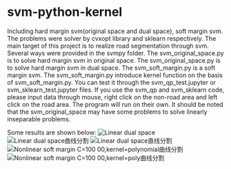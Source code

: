 # svm-python-kernel
Including hard margin svm(original space and dual space), soft margin svm. The problems were solver by cvxopt library and sklearn respectively.
The main target of this project is to realize road segmentation through svm.
Several ways were provided in the svmpy folder.
The svm_original_space.py is to solve hard margin svm in original space.
The svm_original_space.py is to solve hard margin svm in dual space.
The svm_soft_margin.py is a soft margin svm.
The svm_soft_margin.py introduce kernel function on the basis of svm_soft_margin.py.
You can test it through the svm_qp_test.jupyter or svm_sklearn_test.jupyter files.
If you use the svm_qp and svm_sklearn code, please input data through mouse, right click on the non-road area and left click on the road area.
The program will run on their own.
It should be noted that the svm_original_space may have some problems to solve linearly inseparable problems.

Some results are shown below:
![Linear dual space](https://user-images.githubusercontent.com/49311079/195758898-8ff8b3a7-8559-4e3a-9e7c-07e78cbb1655.png)
![Linear dual space曲线分割](https://user-images.githubusercontent.com/49311079/195758910-cb1dd085-5128-49af-9dba-2bafcdddaf94.png)
![Linear dual space直线分割](https://user-images.githubusercontent.com/49311079/195758916-29c60bdc-72ba-4822-8bb8-f7605df91e96.png)
![Nonlinear soft margin C=100 00,kernel=polynomial曲线分割](https://user-images.githubusercontent.com/49311079/195758947-082bba31-087e-4c58-a580-949a8d6bfb66.png)
![Nonlinear soft margin C=100 00,kernel=poly曲线分割](https://user-images.githubusercontent.com/49311079/195759012-dcc192d7-ed68-4018-94a4-dd0f3cc5889a.png)
